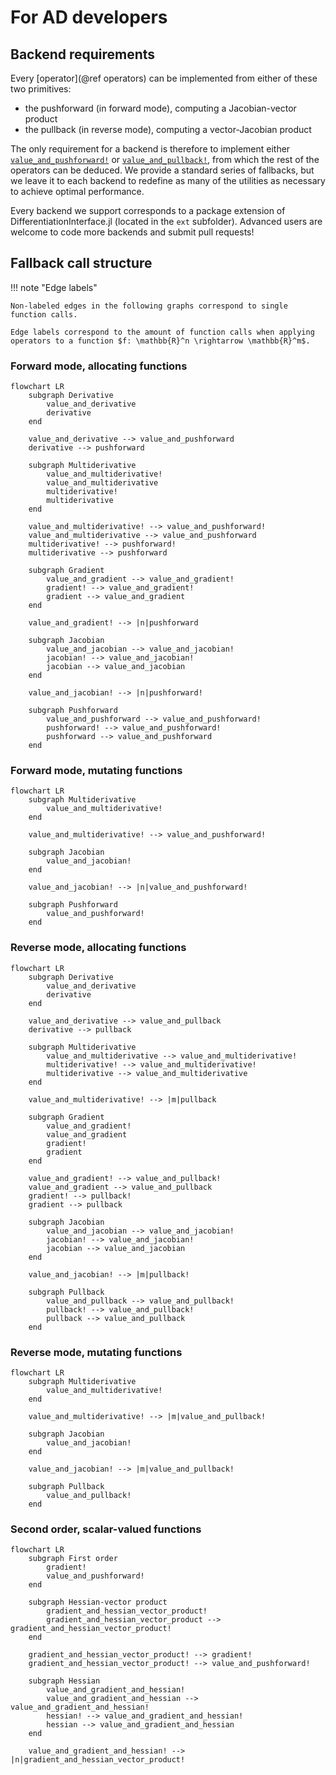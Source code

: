 # For AD developers

## Backend requirements

Every [operator](@ref operators) can be implemented from either of these two primitives:

- the pushforward (in forward mode), computing a Jacobian-vector product
- the pullback (in reverse mode), computing a vector-Jacobian product

The only requirement for a backend is therefore to implement either [`value_and_pushforward!`](@ref) or [`value_and_pullback!`](@ref), from which the rest of the operators can be deduced.
We provide a standard series of fallbacks, but we leave it to each backend to redefine as many of the utilities as necessary to achieve optimal performance.

Every backend we support corresponds to a package extension of DifferentiationInterface.jl (located in the `ext` subfolder).
Advanced users are welcome to code more backends and submit pull requests!

## Fallback call structure

!!! note "Edge labels"

    Non-labeled edges in the following graphs correspond to single function calls.

    Edge labels correspond to the amount of function calls when applying operators to a function $f: \mathbb{R}^n \rightarrow \mathbb{R}^m$.

### Forward mode, allocating functions

```mermaid
flowchart LR
    subgraph Derivative
        value_and_derivative
        derivative
    end

    value_and_derivative --> value_and_pushforward
    derivative --> pushforward
    
    subgraph Multiderivative
        value_and_multiderivative!
        value_and_multiderivative
        multiderivative!
        multiderivative
    end

    value_and_multiderivative! --> value_and_pushforward!
    value_and_multiderivative --> value_and_pushforward
    multiderivative! --> pushforward!
    multiderivative --> pushforward

    subgraph Gradient
        value_and_gradient --> value_and_gradient!
        gradient! --> value_and_gradient!
        gradient --> value_and_gradient
    end

    value_and_gradient! --> |n|pushforward

    subgraph Jacobian
        value_and_jacobian --> value_and_jacobian!
        jacobian! --> value_and_jacobian!
        jacobian --> value_and_jacobian
    end

    value_and_jacobian! --> |n|pushforward!

    subgraph Pushforward
        value_and_pushforward --> value_and_pushforward!
        pushforward! --> value_and_pushforward!
        pushforward --> value_and_pushforward
    end
```

### Forward mode, mutating functions

```mermaid
flowchart LR
    subgraph Multiderivative
        value_and_multiderivative!
    end

    value_and_multiderivative! --> value_and_pushforward!

    subgraph Jacobian
        value_and_jacobian!
    end

    value_and_jacobian! --> |n|value_and_pushforward!

    subgraph Pushforward
        value_and_pushforward!
    end
```

### Reverse mode, allocating functions

```mermaid
flowchart LR
    subgraph Derivative
        value_and_derivative
        derivative
    end

    value_and_derivative --> value_and_pullback
    derivative --> pullback
    
    subgraph Multiderivative
        value_and_multiderivative --> value_and_multiderivative!
        multiderivative! --> value_and_multiderivative!
        multiderivative --> value_and_multiderivative
    end

    value_and_multiderivative! --> |m|pullback

    subgraph Gradient
        value_and_gradient!
        value_and_gradient
        gradient!
        gradient 
    end

    value_and_gradient! --> value_and_pullback!
    value_and_gradient --> value_and_pullback
    gradient! --> pullback!
    gradient --> pullback

    subgraph Jacobian
        value_and_jacobian --> value_and_jacobian!
        jacobian! --> value_and_jacobian!
        jacobian --> value_and_jacobian
    end

    value_and_jacobian! --> |m|pullback!

    subgraph Pullback
        value_and_pullback --> value_and_pullback!
        pullback! --> value_and_pullback!
        pullback --> value_and_pullback
    end
```

### Reverse mode, mutating functions

```mermaid
flowchart LR
    subgraph Multiderivative
        value_and_multiderivative!
    end

    value_and_multiderivative! --> |m|value_and_pullback!

    subgraph Jacobian
        value_and_jacobian!
    end

    value_and_jacobian! --> |m|value_and_pullback!

    subgraph Pullback
        value_and_pullback!
    end
```

### Second order, scalar-valued functions

```mermaid
flowchart LR
    subgraph First order
        gradient!
        value_and_pushforward!
    end

    subgraph Hessian-vector product
        gradient_and_hessian_vector_product!
        gradient_and_hessian_vector_product --> gradient_and_hessian_vector_product!
    end

    gradient_and_hessian_vector_product! --> gradient!
    gradient_and_hessian_vector_product! --> value_and_pushforward!

    subgraph Hessian
        value_and_gradient_and_hessian!
        value_and_gradient_and_hessian --> value_and_gradient_and_hessian!
        hessian! --> value_and_gradient_and_hessian!
        hessian --> value_and_gradient_and_hessian
    end

    value_and_gradient_and_hessian! --> |n|gradient_and_hessian_vector_product!
```

